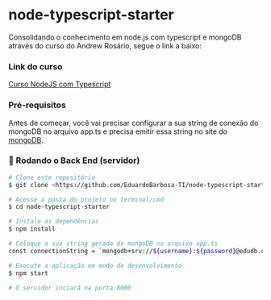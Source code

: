 # node-typescript-starter
Consolidando o conhecimento em node.js com typescript e mongoDB através do curso do Andrew Rosário, segue o link a baixo:

### Link do curso
[Curso NodeJS com Typescript](
https://www.youtube.com/playlist?list=PLn3kOoc0oI2cQDdUEQxj75sxgRH53DmSc)

### Pré-requisitos

Antes de começar, você vai precisar configurar a sua string de conexão do mongoDB no arquivo app.ts e precisa emitir essa string no site do [mongoDB](https://mongodb.com). 

### 🎲 Rodando o Back End (servidor)

```bash
# Clone este repositório
$ git clone <https://github.com/EduardoBarbosa-TI/node-typescript-starter.git>

# Acesse a pasta do projeto no terminal/cmd
$ cd node-typescript-starter

# Instale as dependências
$ npm install

# Coloque a sua string gerada do mongoDB no arquivo app.ts
const connectionString = `mongodb+srv://${username}:${password}@edudb.uqsau8h.mongodb.net/?retryWrites=true&w=majority`;

# Execute a aplicação em modo de desenvolvimento
$ npm start

# O servidor inciará na porta:8000 
```
